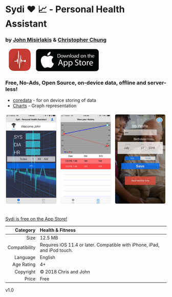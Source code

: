 # Sydi ❤️ 📈 - Personal Health Assistant 

### by [John Misirlakis](https://www.linkedin.com/in/misirlakis/) & [Christopher Chung](https://www.linkedin.com/in/christopher-j-chung/)

[<img style="margin-top:0; margin-left:10px" width="70" src="./preview/sydi-ico.png">](https://itunes.apple.com/US/app/id1418440831)
[<img style="margin-top:0; margin-left:10px" width="200" src="./preview/itunes-app-store-logo.png">](https://itunes.apple.com/US/app/id1418440831)

### Free, No-Ads, Open Source, on-device data, offline and server-less! 
  * [coredata](https://developer.apple.com/documentation/coredata) - for on device storing of data  
  * [Charts](https://cocoapods.org/pods/Charts) - Graph representation
  
<p align="center">
  <img width="670" src="./preview/sydi-iphone-screens.png"> &nbsp; &nbsp;
</p>

[Sydi is free on the App Store!](https://itunes.apple.com/US/app/id1418440831)

Category | Health & Fitness
--------: | :---------
Size | 12.5 MB
Compatibility | Requires iOS 11.4 or later. Compatible with iPhone, iPad, and iPod touch.
Language | English
Age Rating | 4+
Copyright | © 2018 Chris and John
Price | Free

v1.0
